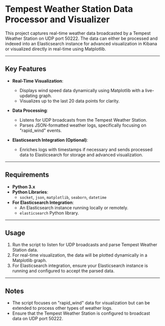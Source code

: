 # Tempest Weather Station Data Processor and Visualizer

This project captures real-time weather data broadcasted by a Tempest Weather Station on UDP port 50222. The data can either be processed and indexed into an Elasticsearch instance for advanced visualization in Kibana or visualized directly in real-time using Matplotlib.

---

## Key Features

- **Real-Time Visualization**:
  - Displays wind speed data dynamically using Matplotlib with a live-updating graph.
  - Visualizes up to the last 20 data points for clarity.

- **Data Processing**:
  - Listens for UDP broadcasts from the Tempest Weather Station.
  - Parses JSON-formatted weather logs, specifically focusing on "rapid_wind" events.

- **Elasticsearch Integration (Optional)**:
  - Enriches logs with timestamps if necessary and sends processed data to Elasticsearch for storage and advanced visualization.

---

## Requirements

- **Python 3.x**
- **Python Libraries**:
  - `socket`, `json`, `matplotlib`, `seaborn`, `datetime`
- **For Elasticsearch Integration**:
  - An Elasticsearch instance running locally or remotely.
  - `elasticsearch` Python library.

---

## Usage

1. Run the script to listen for UDP broadcasts and parse Tempest Weather Station data.
2. For real-time visualization, the data will be plotted dynamically in a Matplotlib graph.
3. For Elasticsearch integration, ensure your Elasticsearch instance is running and configured to accept the parsed data.

---

## Notes

- The script focuses on "rapid_wind" data for visualization but can be extended to process other types of weather logs.
- Ensure that the Tempest Weather Station is configured to broadcast data on UDP port 50222.
